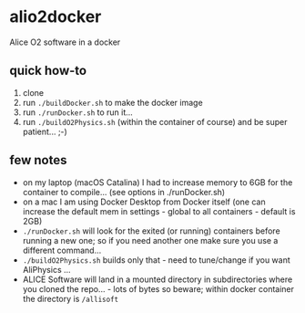 # alio2docker
Alice O2 software in a docker

## quick how-to

1. clone 
2. run `./buildDocker.sh` to make the docker image
3. run `./runDocker.sh` to run it...
4. run `./buildO2Physics.sh` (within the container of course) and be super patient... ;-)

## few notes

- on my laptop (macOS Catalina) I had to increase memory to 6GB for the container to compile... (see options in ./runDocker.sh)
- on a mac I am using Docker Desktop from Docker itself (one can increase the default mem in settings - global to all containers - default is 2GB)
- `./runDocker.sh` will look for the exited (or running) containers before running a new one; so if you need another one make sure you use a different command...
- `./buildO2Physics.sh` builds only that - need to tune/change if you want AliPhysics ...
- ALICE Software will land in a mounted directory in subdirectories where you cloned the repo... - lots of bytes so beware; within docker container the directory is `/allisoft`
